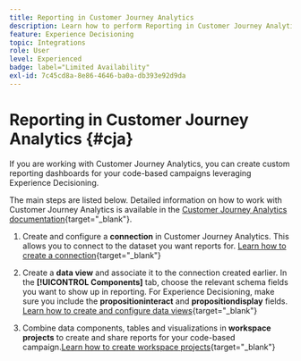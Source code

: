 ```yaml
---
title: Reporting in Customer Journey Analytics
description: Learn how to perform Reporting in Customer Journey Analytics
feature: Experience Decisioning
topic: Integrations
role: User
level: Experienced
badge: label="Limited Availability"
exl-id: 7c45cd8a-8e86-4646-ba0a-db393e92d9da
---
```

# Reporting in Customer Journey Analytics {#cja}

If you are working with Customer Journey Analytics, you can create custom reporting dashboards for your code-based campaigns leveraging Experience Decisioning.

The main steps are listed below. Detailed information on how to work with Customer Journey Analytics is available in the [Customer Journey Analytics documentation](https://experienceleague.adobe.com/en/docs/analytics-platform/using/cja-landing){target="_blank"}.

1. Create and configure a **connection** in Customer Journey Analytics. This allows you to connect to the dataset you want reports for. [Learn how to create a connection](https://experienceleague.adobe.com/en/docs/analytics-platform/using/cja-connections/create-connection){target="_blank"}

1. Create a **data view** and associate it to the connection created earlier. In the **[!UICONTROL Components]** tab, choose the relevant schema fields you want to show up in reporting. For Experience Decisioning, make sure you include the **propositioninteract** and **propositiondisplay** fields. [Learn how to create and configure data views](https://experienceleague.adobe.com/en/docs/analytics-platform/using/cja-dataviews/create-dataview){target="_blank"}

1. Combine data components, tables and visualizations in **workspace projects** to create and share reports for your code-based campaign.[Learn how to create workspace projects](https://experienceleague.adobe.com/en/docs/analytics-platform/using/cja-workspace/build-workspace-project/create-projects){target="_blank"}
